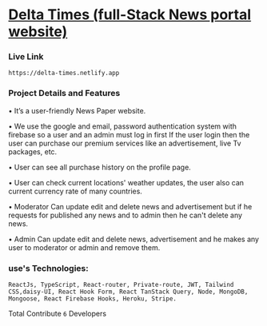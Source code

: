 # [Delta Times (full-Stack News portal website)](https://delta-times.netlify.app)

### Live Link

```
https://delta-times.netlify.app
```

### Project Details and Features

• It’s a user-friendly News Paper website.

• We use the google and email, password authentication system with firebase so a user and
an admin must log in first If the user login then the user can purchase our premium services like an advertisement, live Tv packages, etc.

• User can see all purchase history on the profile page.

• User can check current locations' weather updates, the user also can current currency rate of many countries. 

• Moderator Can update edit and delete news and advertisement but if he requests for published any news and to admin then he can't delete any news.

• Admin Can update edit and delete news, advertisement and he makes any user to moderator or admin and remove them.

### use's Technologies:

```
ReactJs, TypeScript, React-router, Private-route, JWT, Tailwind
CSS,daisy-UI, React Hook Form, React TanStack Query, Node, MongoDB,
Mongoose, React Firebase Hooks, Heroku, Stripe.
```

Total Contribute `6` Developers
